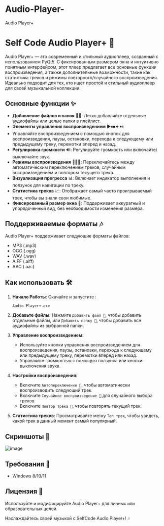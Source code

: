 # Audio-Player-

Audio Player+

#  Self Code Audio Player+ 🎵

Audio Player+ — это современный и стильный аудиоплеер, созданный с использованием PyQt5.
С фиксированным размером окна и интуитивно понятным интерфейсом, этот плеер предлагает все основные функции воспроизведения,
а также дополнительные возможности, такие как статистика треков и режимы повторного/случайного воспроизведения.
Идеально подходит для тех, кто ищет простой и стильный аудиоплеер для своей музыкальной коллекции.

## Основные функции ✨

- **Добавление файлов и папок** 📂📁: Легко добавляйте отдельные аудиофайлы или целые папки в плейлист.
- **Элементы управления воспроизведением** ▶⏸⏹⏩⏪:
- Управляйте воспроизведением с помощью кнопок для воспроизведения, паузы, остановки, перехода к следующему или предыдущему треку, перемотки вперед и назад.
- **Регулировка громкости** 🔊: Регулируйте громкость или включайте/выключайте звук.
- **Режимы воспроизведения** 🔄🎲🔂: Переключайтесь между автоматическим переключением треков, случайным воспроизведением и повтором текущего трека.
- **Визуализация прогресса** 📊: Включает индикатор выполнения и ползунок для навигации по треку.
- **Статистика треков** 📈: Отображает самый часто проигрываемый трек, чтобы вы знали свои любимые.
- **Фиксированный размер окна** 📏: Поддерживает аккуратный и упорядоченный вид, без необходимости изменения размера.

## Поддерживаемые форматы 🎶
Audio Player+ поддерживает следующие форматы файлов:
- MP3 (.mp3)
- OGG (.ogg)
- WAV (.wav)
- AIFF (.aiff)
- AAC (.aac)

## Как использовать 🛠️

1. **Начало Работы**: Скачайте и запустите :
   ```
   Audio Player+.exe
   ```

2. **Добавьте файлы**: Нажмите `Добавить файл 📂`, чтобы добавить отдельные файлы, или `Добавить папку 📁`, чтобы добавить все аудиофайлы из выбранной папки.

3. **Управление воспроизведением**:
   - Используйте кнопки управления воспроизведением для воспроизведения, паузы, остановки, перехода к следующему или предыдущему треку, перемотки вперед или назад.
   - Управляйте громкостью с помощью ползунка или кнопки выключения звука.

4. **Настройки воспроизведения**:
   - Включите `Автопереключение 🔄`, чтобы автоматически воспроизводить следующий трек.
   - Включите `Случайное воспроизведение 🎲` для случайного выбора треков.
   - Включите `Повтор трека 🔂`, чтобы повторять текущий трек.

5. **Статистика треков**: Просматривайте метку `Топ трек`, чтобы увидеть, какой трек в данный момент самый популярный.

## Скриншоты 📸
![image](https://github.com/user-attachments/assets/daf632cc-b007-404a-afb6-139ef23c6c65)


## Требования 📝
- Windows 8/10/11


## Лицензия 📜
Используйте и модифицируйте Audio Player+ для личных или образовательных целей.

Наслаждайтесь своей музыкой с  SelfCode Audio Player+! 🎶


